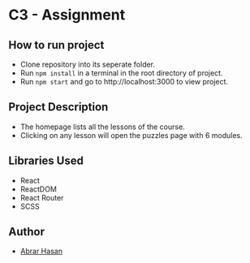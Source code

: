 # C3 - Assignment

## How to run project

-   Clone repository into its seperate folder.
-   Run `npm install` in a terminal in the root directory of project.
-   Run `npm start` and go to http://localhost:3000 to view project.

## Project Description

-   The homepage lists all the lessons of the course.
-   Clicking on any lesson will open the puzzles page with 6 modules.

## Libraries Used

-   React
-   ReactDOM
-   React Router
-   SCSS

## Author

-   [Abrar Hasan](https://github.com/Abrar0204)
